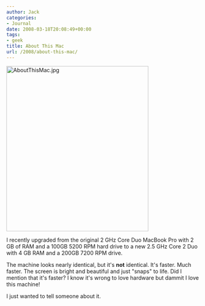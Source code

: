 ```yaml
---
author: Jack
categories:
- Journal
date: 2008-03-18T20:08:49+00:00
tags:
- geek
title: About This Mac
url: /2008/about-this-mac/
---
```


<img src="http://baty.net/files/AboutThisMac.jpg" alt="AboutThisMac.jpg" border="0" width="371" height="432" />

I recently upgraded from the original 2 GHz Core Duo MacBook Pro with 2 GB of <span class="caps">RAM</span> and a 100GB 5200 <span class="caps">RPM</span> hard drive to a new 2.5 GHz Core 2 Duo with 4 GB <span class="caps">RAM</span> and a 200GB 7200 <span class="caps">RPM</span> drive.

The machine looks nearly identical, but it's **not** identical. It's faster. Much faster. The screen is bright and beautiful and just "snaps" to life. Did I mention that it's faster? I know it's wrong to love hardware but dammit I love this machine! 

I just wanted to tell someone about it.